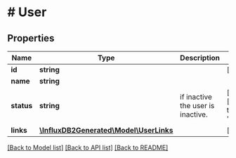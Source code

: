 # # User

## Properties

Name | Type | Description | Notes
------------ | ------------- | ------------- | -------------
**id** | **string** |  | [optional] 
**name** | **string** |  | 
**status** | **string** | if inactive the user is inactive. | [optional] [default to 'active']
**links** | [**\InfluxDB2Generated\Model\UserLinks**](UserLinks.md) |  | [optional] 

[[Back to Model list]](../../README.md#documentation-for-models) [[Back to API list]](../../README.md#documentation-for-api-endpoints) [[Back to README]](../../README.md)


